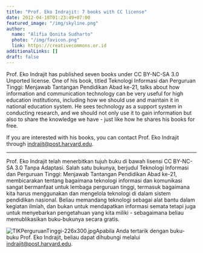 ```yaml
---
title: "Prof. Eko Indrajit: 7 books with CC license"
date: 2012-04-18T01:23:49+07:00
featured_image: "/img/skyline.png"
author:
  name: "Alifia Qonita Sudharto"
  photo: "/img/favicon.png"
  link: https://creativecommons.or.id
additionalLinks: []
draft: false
---
```




Prof. Eko Indrajit has published seven books under CC BY-NC-SA 3.0 Unported license. One of his book, titled Teknologi Informasi dan Perguruan Tinggi: Menjawab Tantangan Pendidikan Abad ke-21, talks about how information and communication technology can be very useful for high education institutions, including how we should use and maintain it in national education system. He sees technology as a support system in conducting research, and we should not only use it to gain information but also to share the knowledge we have - just like how he shares his books for free.

If you are interested with his books, you can contact Prof. Eko Indrajit through indrajit@post.harvard.edu.

***

Prof. Eko Indrajit telah menerbitkan tujuh buku di bawah lisensi CC BY-NC-SA 3.0 Tanpa Adaptasi. Salah satu bukunya, berjudul Teknologi Informasi dan Perguruan Tinggi: Menjawab Tantangan Pendidikan Abad ke-21, membicarakan tentang bagaimana teknologi informasi dan komunikasi sangat bermanfaat untuk lembaga perguruan tinggi, termasuk bagaimana kita harus menggunakan dan mengelola teknologi di dalam sistem pendidikan nasional. Beliau memandang teknologi sebagai alat bantu dalam kegiatan ilmiah, dan bukan untuk mendapatkan informasi semata tetapi juga untuk menyebarkan pengetahuan yang kita miliki - sebagaimana beliau memublikasikan buku-bukunya secara gratis.

<img src="../../uploads/TIKPerguruanTinggi-226x300.jpg" alt="TIKPerguruanTinggi-226x300.jpg" class="img-fluid w-sm-50 mt-3 mb-4">Apabila Anda tertarik dengan buku-buku Prof. Eko Indrajit, beliau dapat dihubungi melalui indrajit@post.harvard.edu.
